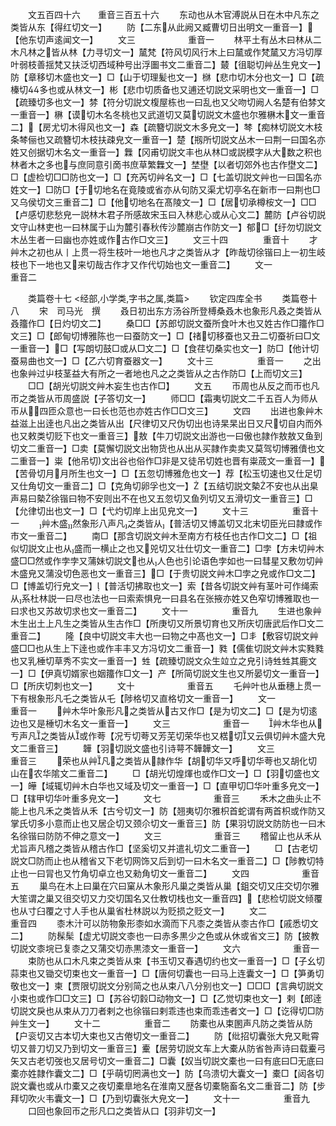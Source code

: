 <!-- { "loadSidebar": true } -->
　　文五百四十六　　重音三百五十六
　　东动也从木官溥説从日在木中凡东之类皆从东【得红切文一】
　　防【二东从此阙又臧曹切日出明文一重音一】【他东切声逺闻文一】
　　文三　　　　　　重音一
　　林平土有丛木曰林从二木凡林之皆从林【力寻切文一】檒梵【符风切风行木上曰檒或作梵檒又方冯切厚叶弱枝善揺梵又扶泛切西域种号出浮圗书文二重音二】樷【徂聪切艸丛生皃文一】防【章移切木盛也文一】□【山于切理髪也文一】椕【悲巾切木分也文一】□【疏榛切多也或从林文一】彬【悲巾切质备也又逋还切説文采明也文一重音一】□【疏臻切多也文一】棼【符分切説文椱屋栋也一曰乱也又父吻切阙人名楚有伯棼文一重音一】楙【谟切木名冬桃也又武道切又莫切説文木盛也尔雅楙木文一重音二】【房尤切木得风也文一】森【疏簪切説文木多皃文一】棽【痴林切説文木枝条棽俪也又疏簪切木枝扶疎皃文一重音一】楚【剏所切説文丛木一曰荆一曰国名亦姓又创据切木名文一重音一】橆【冈甫切説文丰也从林□或説模字从大数之积也林者木之多也与庶同意引啇书庶草繁橆文一】埜壄【以者切郊外也古作壄文二】□【虚检切□□防也文一】□【充芮切艸名文一】□【七盖切説文艸也一曰国名亦姓文一】□防□【于切地名在竟陵或省亦从句防又渠尤切亭名在新市一曰荆也□又乌侯切文三重音二】□【他切地名在髙陵文一】□【居切承樽桉文一】□□【卢感切悲愁皃一説林木君子所感故宋玉曰入林悲心或从心文二】麓防【卢谷切説文守山林吏也一曰林属于山为麓引春秋传沙麓崩古作防文一】郁□【纡勿切説文木丛生者一曰幽也亦姓或作古作□文三】
　　文三十四　　　　重音十
　　才艸木之初也从丨上贯一将生枝叶一地也凡才之类皆从才【昨哉切徐锴曰上一初生岐枝也下一地也又来切哉古作才又作代切始也文一重音二】
　　文一　　　　　　重音二





　　类篇卷十七
<经部,小学类,字书之属,类篇>
　　钦定四库全书
　　类篇卷十八
　　宋　司马光　撰
　　叒日初出东方汤谷所登榑桑叒木也象形凡叒之类皆从叒籒作□【日灼切文二】
　　桑□□【苏郎切説文蚕所食叶木也又姓古作□籒作□文三】□【郎甸切博雅陈也一曰蚕防文一】□【禇切移蚕也又丑二切蚕祈曰□文一重音一】□【写朗切鼓□或从□文二】□【食荏切桑实也文一】防□【他计切蚕易曲也文一】□【乙六切育蚕器文一】
　　文十三　　　　　重音一
　　之出也象艸过屮枝茎益大有所之一者地也凡之之类皆从之古作防□【上而切文三】
　　□□【胡光切説文艸木妄生也古作□】
　　文五
　　帀周也从反之而帀也凡帀之类皆从帀周盛説【子答切文一】
　　师□□【霜夷切説文二千五百人为师从帀从四匝众意也一曰长也范也亦姓古作□□文三】
　　文四
　　出进也象艸木益滋上出逹也凡出之类皆从出【尺律切又尺伪切出也诗杲杲出日又尺切自内而外也又敕类切贬下也文一重音三】敖【牛刀切説文出游也一曰傲也隷作敖敖又鱼到切文二重音一】□卖【莫懈切説文出物货也从出从买隷作卖卖又莫驾切博雅儥也文二重音一】粜【他吊切文出谷也俗作□非是又徒吊切姓也晋有粜荿文一重音一】【苦骨切月月所生也文一】□【五忽切博雅危也文一】荐【松玉切速也又仕足切又仕角切文一重音二】□【克角切卵孚也文一】【五结切説文槷不安也从出臬声易曰槷徐锴曰物不安则出不在也又五忽切又鱼列切又五滑切文一重音三】□【允律切出也文一】□【弋灼切岸上出见皃文一】
　　文十三　　　　　重音十一
　　艸木盛然象形八声凡之类皆从【普活切又博盖切又北末切臣光曰隷或作市文一重音二】
　　南□【那含切説文艸木至南方冇枝任也古作□文二】□【祖似切説文止也从盛而一横止之也又兕切又壮仕切文一重音二】□孛【方未切艸木盛□□然或作孛孛又蒲妹切説文也从人色也引论语色孛如也一曰彗星又敷勿切艸木盛皃又蒲没切色恶也文一重音三】□【于贵切説文艸木□孛之皃或作□文二】□【博盖切行皃文一】【普活切拂取也文一】索【昔各切説文艸有茎叶可作绳索从系杜林説一曰尽也法也一曰索索惧皃一曰县名在张掖亦姓又色窄切博雅取也一曰求也又苏故切求也文一重音二】
　　文十一　　　　　重音九
　　生进也象艸木生出土上凡生之类皆从生古作□【所庚切又所景切育也又所庆切唐武后作□文二重音二】
　　隆【良中切説文丰大也一曰物之中髙也文一】□丯【敷容切説文艸盛□□也从生上下逹也或作丰丰又方冯切文二重音一】甤【儒隹切説文艸木实甤甤也又乳棰切草秀不实文一重音一】甡【疏臻切説文众生竝立之皃引诗甡甡其鹿文一】□【伊真切婿家也姻籒作□文一】产【所简切説文生也又所晏切文一重音一】□【所庆切刺也文一】
　　文十　　　　　　重音五
　　乇艸叶也从垂穗上贯一下有根象形凡乇之类皆从乇【陟格切又直格切文一重音一】
　　文一　　　　　　重音一
　　艸木华叶象形凡之类皆从古又作□【是为切文二】□【是为切逺边也又是棰切木名文一重音一】
　　文三　　　　　　重音一
　　艸木华也从亐声凡之类皆从或作荂【况亐切荂又芳芜切荣华也又楛切又云俱切艸木盛大皃文二重音三】
　　韡【羽切説文盛也引诗萼不韡韡文一】
　　文三　　　　　　重音三
　　荣也从艸凡之类皆从隷作华【胡切华又呼切华荂也又胡化切山在农华隂文二重音二】
　　□【胡光切煌煇也或作□文一】□【羽切盛也文一】皣【域辄切艸木白华也又域及切文一重音一】□【直甲切□华叶重多皃文一】□【辖甲切华叶重多皃文一】
　　文七　　　　　　重音三
　　禾木之曲头止不能上也凡禾之类皆从禾【古兮切文一】防【翘夷切尔雅枳首蛇谓有两首枳或作防又掌氏切多小意而止也又居企切又颈尒切文一重音三】防【果羽切説文防防也一曰木名徐锴曰防防不伸之意文一】
　　文三　　　　　　重音三
　　稽留止也从禾从尤旨声凡稽之类皆从稽古作□【坚奚切又并遣礼切文二重音一】
　　□【古老切説文□防而止也从稽省又下老切网饰又后到切一曰木名文一重音二】□【陟教切特止也一曰冐也又竹角切卓立也又勑角切文一重音二】
　　文四　　　　　　重音五
　　巢鸟在木上曰巢在穴曰窠从木象形凡巢之类皆从巢【鉏交切又庄交切尔雅大笙谓之巢又徂交切又力交切国名又仕教切栈也文一重音四】【悲检切説文倾覆也从寸臼覆之寸人手也从巢省杜林説以为贬损之贬文一】
　　文二　　　　　　重音四
　　桼木汁可以防物象形桼如水滴而下凡桼之类皆从桼古作□【戚悉切文二】
　　防髹髤【虚尤切説文桼也一曰赤多黒少之色或从休或省文三】防【披教切説文桼垸已复桼之又蒲交切赤黒漆文一重音一】
　　文六　　　　　　重音一
　　束防也从口木凡束之类皆从束【书玉切又春遇切约也文一重音一】□【子幺切蒜束也又锄交切束也文一重音一】□【唐何切囊也一曰马上连囊文一】□【笋勇切敬也文一】柬【贾限切説文分别简之也从束八八分别也文一】□□□【言典切説文小束也或作□□文三】□【苏谷切豰□动物文一】□【乙觉切束也文一】剌【郎逹切説文戾也从束从刀刀者剌之也徐锴曰剌乖违也束而乖违者文一】□【讫得切□防艸生文一】
　　文十二　　　　　重音二
　　防橐也从束圂声凡防之类皆从防【户衮切又古本切大束也又古倦切文一重音二】
　　防【纰招切囊张大皃又毗霄切又普刀切又乃到切文一重音三】櫜【居劳切説文车上大橐从防省咎声诗曰载櫜弓矢又古老切弢也又居号切文一重音二】□囊【奴当切説文橐也一曰有底曰□无底曰橐亦姓隷作囊文二】□【乎萌切罔满也文一】防【乌溃切大囊文一】橐□【闼各切説文囊也或从巾橐又之夜切橐臯地名在淮南又歴各切橐駞畜名文二重音二】防【步拜切吹火韦囊文一】□【乃到切囊张大皃文一】
　　文十一　　　　　重音九
　　口回也象回帀之形凡口之类皆从口【羽非切文一】
